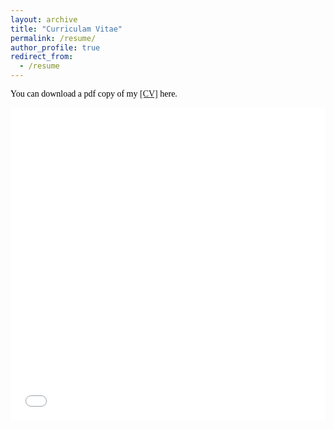 ```yaml
---
layout: archive
title: "Curriculam Vitae"
permalink: /resume/
author_profile: true
redirect_from:
  - /resume
---
```

<span style="color:black; font-family:Georgia;">You can download a pdf copy of my <a href="../files/kmithu.pdf">[CV]</a> here.</span>

<iframe src="/files/kmithu.pdf" width="100%" height="500" frameborder="no" border="0" marginwidth="0" marginheight="0"></iframe>

<br>

